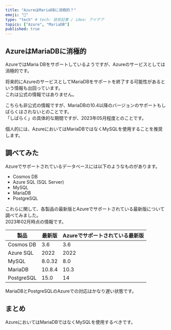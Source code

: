 ```yaml
---
title: "AzureはMariaDBに消極的？"
emoji: "🍣"
type: "tech" # tech: 技術記事 / idea: アイデア
topics: ["Azure", "MariaDB"]
published: true
---
```


## AzureはMariaDBに消極的

AzureではMaria DBをサポートしているようですが、Azureのサービスとしては消極的です。  

将来的にAzureのサービスとしてMariaDBをサポートを終了する可能性があるという情報も出回っています。  
これは公式の情報ではありません。  

こちらも非公式の情報ですが、MariaDBの10.4以降のバージョンのサポートもしばらくはされないとのことです。  
「しばらく」の具体的な期間ですが、2023年05月程度とのことです。  

個人的には、AzureにおいてはMariaDBではなくMySQLを使用することを推奨します。  

## 調べてみた

Azureでサポートされているデータベースには以下のようなものがあります。  

- Cosmos DB
- Azure SQL (SQL Server)
- MySQL
- MariaDB
- PostgreSQL

これらに関して、各製品の最新版とAzureでサポートされている最新版について調べてみました。  
2023年02月時点の情報です。  

| 製品 | 最新版 | Azureでサポートされている最新版 |
| ---- | ---- | ---- |
| Cosmos DB | 3.6 | 3.6 |
| Azure SQL | 2022 | 2022 |
| MySQL | 8.0.32 | 8.0 |
| MariaDB | 10.8.4 | 10.3 |
| PostgreSQL | 15.0 | 14 |

MariaDBとPostgreSQLのAzureでの対応はかなり遅い状態です。  

## まとめ

AzureにおいてはMariaDBではなくMySQLを使用するべきです。  
